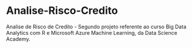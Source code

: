 # Analise-Risco-Credito
Analise de Risco de Credito  - Segundo projeto referente ao curso Big Data Analytics com R e Microsoft Azure Machine Learning, da Data Science Academy.
